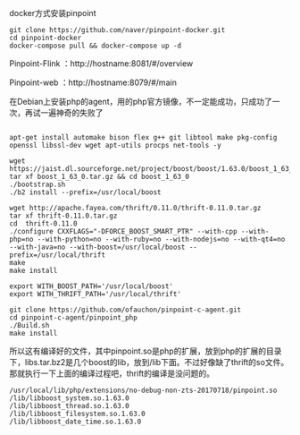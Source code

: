 docker方式安装pinpoint

```
git clone https://github.com/naver/pinpoint-docker.git
cd pinpoint-docker
docker-compose pull && docker-compose up -d
```

Pinpoint-Flink ：http://hostname:8081/#/overview

Pinpoint-web ：http://hostname:8079/#/main

在Debian上安装php的agent，用的php官方镜像，不一定能成功，只成功了一次，再试一遍神奇的失败了

```

apt-get install automake bison flex g++ git libtool make pkg-config openssl libssl-dev wget apt-utils procps net-tools -y

wget https://jaist.dl.sourceforge.net/project/boost/boost/1.63.0/boost_1_63_0.tar.gz
tar xf boost_1_63_0.tar.gz && cd boost_1_63_0
./bootstrap.sh
./b2 install --prefix=/usr/local/boost

wget http://apache.fayea.com/thrift/0.11.0/thrift-0.11.0.tar.gz
tar xf thrift-0.11.0.tar.gz
cd  thrift-0.11.0
./configure CXXFLAGS="-DFORCE_BOOST_SMART_PTR" --with-cpp --with-php=no --with-python=no --with-ruby=no --with-nodejs=no --with-qt4=no --with-java=no --with-boost=/usr/local/boost --prefix=/usr/local/thrift
make
make install

export WITH_BOOST_PATH='/usr/local/boost'
export WITH_THRIFT_PATH='/usr/local/thrift'

git clone https://github.com/ofauchon/pinpoint-c-agent.git 
cd pinpoint-c-agent/pinpoint_php
./Build.sh
make install
```

所以这有编译好的文件，其中pinpoint.so是php的扩展，放到php的扩展的目录下，libs.tar.bz2是几个boost的lib，放到/lib下面。不过好像缺了thrift的so文件。那就执行一下上面的编译过程吧，thrift的编译是没问题的。

```
/usr/local/lib/php/extensions/no-debug-non-zts-20170718/pinpoint.so
/lib/libboost_system.so.1.63.0
/lib/libboost_thread.so.1.63.0
/lib/libboost_filesystem.so.1.63.0
/lib/libboost_date_time.so.1.63.0
```



